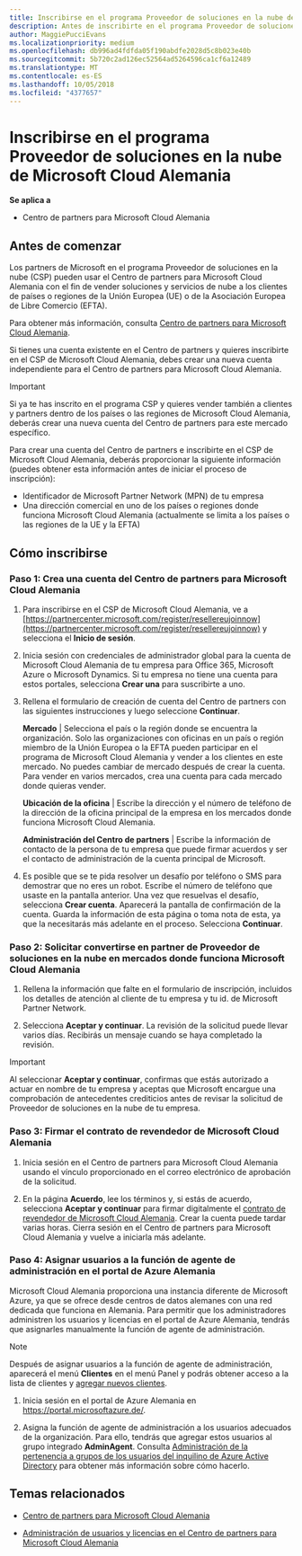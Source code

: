 ```yaml
---
title: Inscribirse en el programa Proveedor de soluciones en la nube de Microsoft Cloud Alemania | Centro de partners para Microsoft Cloud Alemania
description: Antes de inscribirte en el programa Proveedor de soluciones en la nube de Microsoft Cloud Alemania, obtén más información sobre los requisitos del programa CSP.
author: MaggiePucciEvans
ms.localizationpriority: medium
ms.openlocfilehash: db996ad4fdfda05f190abdfe2028d5c8b023e40b
ms.sourcegitcommit: 5b720c2ad126ec52564ad5264596ca1cf6a12489
ms.translationtype: MT
ms.contentlocale: es-ES
ms.lasthandoff: 10/05/2018
ms.locfileid: "4377657"
---
```

# <a name="enroll-in-the-cloud-solution-provider-program-for-microsoft-cloud-germany"></a>Inscribirse en el programa Proveedor de soluciones en la nube de Microsoft Cloud Alemania

**Se aplica a**

-  Centro de partners para Microsoft Cloud Alemania

## <a name="before-you-begin"></a>Antes de comenzar

Los partners de Microsoft en el programa Proveedor de soluciones en la nube (CSP) pueden usar el Centro de partners para Microsoft Cloud Alemania con el fin de vender soluciones y servicios de nube a los clientes de países o regiones de la Unión Europea (UE) o de la Asociación Europea de Libre Comercio (EFTA).

Para obtener más información, consulta [Centro de partners para Microsoft Cloud Alemania](partner-center-for-microsoft-cloud-germany.md).

Si tienes una cuenta existente en el Centro de partners y quieres inscribirte en el CSP de Microsoft Cloud Alemania, debes crear una nueva cuenta independiente para el Centro de partners para Microsoft Cloud Alemania.

> [!IMPORTANT]  
> Si ya te has inscrito en el programa CSP y quieres vender también a clientes y partners dentro de los países o las regiones de Microsoft Cloud Alemania, deberás crear una nueva cuenta del Centro de partners para este mercado específico.  

Para crear una cuenta del Centro de partners e inscribirte en el CSP de Microsoft Cloud Alemania, deberás proporcionar la siguiente información (puedes obtener esta información antes de iniciar el proceso de inscripción):

-  Identificador de Microsoft Partner Network (MPN) de tu empresa 
-  Una dirección comercial en uno de los países o regiones donde funciona Microsoft Cloud Alemania (actualmente se limita a los países o las regiones de la UE y la EFTA) 

## <a name="how-to-enroll"></a>Cómo inscribirse 

### <a name="step-1---create-an-account-for-partner-center-for-microsoft-cloud-germany"></a>Paso 1: Crea una cuenta del Centro de partners para Microsoft Cloud Alemania 

1.  Para inscribirse en el CSP de Microsoft Cloud Alemania, ve a [https://partnercenter.microsoft.com/register/resellereujoinnow](https://partnercenter.microsoft.com/register/resellereujoinnow) y selecciona el **Inicio de sesión**. 

2.  Inicia sesión con credenciales de administrador global para la cuenta de Microsoft Cloud Alemania de tu empresa para Office 365, Microsoft Azure o Microsoft Dynamics. Si tu empresa no tiene una cuenta para estos portales, selecciona **Crear una** para suscribirte a uno.

3.  Rellena el formulario de creación de cuenta del Centro de partners con las siguientes instrucciones y luego seleccione **Continuar**.   

    **Mercado** | Selecciona el país o la región donde se encuentra la organización. Solo las organizaciones con oficinas en un país o región miembro de la Unión Europea o la EFTA pueden participar en el programa de Microsoft Cloud Alemania y vender a los clientes en este mercado. No puedes cambiar de mercado después de crear la cuenta. Para vender en varios mercados, crea una cuenta para cada mercado donde quieras vender.

    **Ubicación de la oficina** | Escribe la dirección y el número de teléfono de la dirección de la oficina principal de la empresa en los mercados donde funciona Microsoft Cloud Alemania.

    **Administración del Centro de partners** | Escribe la información de contacto de la persona de tu empresa que puede firmar acuerdos y ser el contacto de administración de la cuenta principal de Microsoft. 

4.  Es posible que se te pida resolver un desafío por teléfono o SMS para demostrar que no eres un robot. Escribe el número de teléfono que usaste en la pantalla anterior. Una vez que resuelvas el desafío, selecciona **Crear cuenta**. Aparecerá la pantalla de confirmación de la cuenta. Guarda la información de esta página o toma nota de esta, ya que la necesitarás más adelante en el proceso. Selecciona **Continuar**.

### <a name="step-2---apply-to-become-a-cloud-solution-provider-partner-in-markets-served-by-microsoft-cloud-germany"></a>Paso 2: Solicitar convertirse en partner de Proveedor de soluciones en la nube en mercados donde funciona Microsoft Cloud Alemania 

1.  Rellena la información que falte en el formulario de inscripción, incluidos los detalles de atención al cliente de tu empresa y tu id. de Microsoft Partner Network. 

2.  Selecciona **Aceptar y continuar**. La revisión de la solicitud puede llevar varios días. Recibirás un mensaje cuando se haya completado la revisión.

> [!IMPORTANT]  
> Al seleccionar **Aceptar y continuar**, confirmas que estás autorizado a actuar en nombre de tu empresa y aceptas que Microsoft encargue una comprobación de antecedentes crediticios antes de revisar la solicitud de Proveedor de soluciones en la nube de tu empresa.

### <a name="step-3---sign-the-reseller-agreement-for-microsoft-cloud-germany"></a>Paso 3: Firmar el contrato de revendedor de Microsoft Cloud Alemania 

1. Inicia sesión en el Centro de partners para Microsoft Cloud Alemania usando el vínculo proporcionado en el correo electrónico de aprobación de la solicitud. 

2. En la página **Acuerdo**, lee los términos y, si estás de acuerdo, selecciona **Aceptar y continuar** para firmar digitalmente el [contrato de revendedor de Microsoft Cloud Alemania](https://go.microsoft.com/fwlink/p/?linkid=831385). Crear la cuenta puede tardar varias horas. Cierra sesión en el Centro de partners para Microsoft Cloud Alemania y vuelve a iniciarla más adelante.

### <a name="step-4---assign-users-to-the-admin-agent-role-in-the-azure-germany-portal"></a>Paso 4: Asignar usuarios a la función de agente de administración en el portal de Azure Alemania 

Microsoft Cloud Alemania proporciona una instancia diferente de Microsoft Azure, ya que se ofrece desde centros de datos alemanes con una red dedicada que funciona en Alemania. Para permitir que los administradores administren los usuarios y licencias en el portal de Azure Alemania, tendrás que asignarles manualmente la función de agente de administración.

> [!NOTE]  
> Después de asignar usuarios a la función de agente de administración, aparecerá el menú **Clientes** en el menú Panel y podrás obtener acceso a la lista de clientes y [agregar nuevos clientes](add-a-new-customer.md).   

1.  Inicia sesión en el portal de Azure Alemania en https://portal.microsoftazure.de/.

2.  Asigna la función de agente de administración a los usuarios adecuados de la organización. Para ello, tendrás que agregar estos usuarios al grupo integrado **AdminAgent**. Consulta [Administración de la pertenencia a grupos de los usuarios del inquilino de Azure Active Directory](https://docs.microsoft.com/azure/active-directory/active-directory-groups-members-azure-portal) para obtener más información sobre cómo hacerlo.
 

## <a name="related-topics"></a>Temas relacionados

-  [Centro de partners para Microsoft Cloud Alemania](partner-center-for-microsoft-cloud-germany.md)

-  [Administración de usuarios y licencias en el Centro de partners para Microsoft Cloud Alemania](user-management-in-partner-center-for-microsoft-cloud-germany.md)


